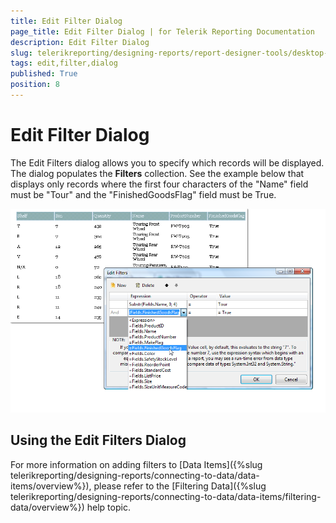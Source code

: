 ```yaml
---
title: Edit Filter Dialog
page_title: Edit Filter Dialog | for Telerik Reporting Documentation
description: Edit Filter Dialog
slug: telerikreporting/designing-reports/report-designer-tools/desktop-designers/tools/edit-filter-dialog
tags: edit,filter,dialog
published: True
position: 8
---
```


# Edit Filter Dialog



The Edit Filters dialog allows you to specify which records will be displayed. The dialog populates the __Filters__ collection. See the example below that displays only records where the first four characters of the "Name" field must be "Tour" and the "FinishedGoodsFlag" field must be True.

  
  ![](images/UI018.png)

## Using the Edit Filters Dialog

For more information on adding filters to [Data Items]({%slug telerikreporting/designing-reports/connecting-to-data/data-items/overview%}), please refer to the [Filtering Data]({%slug telerikreporting/designing-reports/connecting-to-data/data-items/filtering-data/overview%}) help topic.
